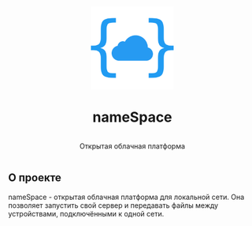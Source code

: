<div style="display: flex; flex-direction: column; align-items: center; justify-content: center;">
	<img src="./logo.png" alt="logo" width="168" height="168"/>
	<h1>nameSpace</h1>
	<p>Открытая облачная платформа</p>
</div>

## О проекте

nameSpace - открытая облачная платформа для локальной сети. Она позволяет запустить свой сервер
и передавать файлы между устройствами, подключёнными к одной сети.

